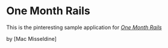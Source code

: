 # One Month Rails

This is the pinteresting sample application for
[*One Month Rails*](http://onemonthrails.com)

by [Mac Misseldine]